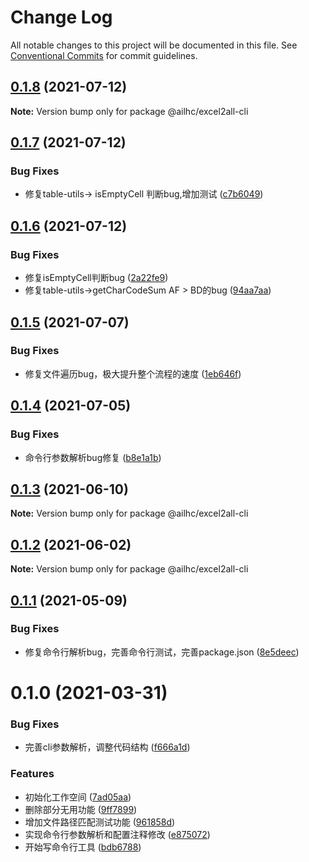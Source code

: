 # Change Log

All notable changes to this project will be documented in this file.
See [Conventional Commits](https://conventionalcommits.org) for commit guidelines.

## [0.1.8](https://github.com/AILHC/EasyGameFrameworkOpen/compare/@ailhc/excel2all-cli@0.1.7...@ailhc/excel2all-cli@0.1.8) (2021-07-12)

**Note:** Version bump only for package @ailhc/excel2all-cli





## [0.1.7](https://github.com/AILHC/EasyGameFrameworkOpen/compare/@ailhc/excel2all-cli@0.1.6...@ailhc/excel2all-cli@0.1.7) (2021-07-12)


### Bug Fixes

* 修复table-utils-> isEmptyCell 判断bug,增加测试 ([c7b6049](https://github.com/AILHC/EasyGameFrameworkOpen/commit/c7b6049f80168ee95d1d4a618030e3ef183a4fd5))





## [0.1.6](https://github.com/AILHC/EasyGameFrameworkOpen/compare/@ailhc/excel2all-cli@0.1.5...@ailhc/excel2all-cli@0.1.6) (2021-07-12)


### Bug Fixes

* 修复isEmptyCell判断bug ([2a22fe9](https://github.com/AILHC/EasyGameFrameworkOpen/commit/2a22fe9d961a39385de5d742711af6524b900c2e))
* 修复table-utils->getCharCodeSum AF > BD的bug ([94aa7aa](https://github.com/AILHC/EasyGameFrameworkOpen/commit/94aa7aab689a99c03d0521a3ff41e9feff4704e5))





## [0.1.5](https://github.com/AILHC/EasyGameFrameworkOpen/compare/@ailhc/excel2all-cli@0.1.4...@ailhc/excel2all-cli@0.1.5) (2021-07-07)


### Bug Fixes

* 修复文件遍历bug，极大提升整个流程的速度 ([1eb646f](https://github.com/AILHC/EasyGameFrameworkOpen/commit/1eb646f94252c5af974f54732a9585784e3bb788))





## [0.1.4](https://github.com/AILHC/EasyGameFrameworkOpen/compare/@ailhc/excel2all-cli@0.1.3...@ailhc/excel2all-cli@0.1.4) (2021-07-05)


### Bug Fixes

* 命令行参数解析bug修复 ([b8e1a1b](https://github.com/AILHC/EasyGameFrameworkOpen/commit/b8e1a1bb6bcbfae3fc5c8c1c4380b463d22dd6f9))





## [0.1.3](https://github.com/AILHC/EasyGameFrameworkOpen/compare/@ailhc/excel2all-cli@0.1.1...@ailhc/excel2all-cli@0.1.3) (2021-06-10)

**Note:** Version bump only for package @ailhc/excel2all-cli





## [0.1.2](https://github.com/AILHC/EasyGameFrameworkOpen/compare/@ailhc/excel2all-cli@0.1.1...@ailhc/excel2all-cli@0.1.2) (2021-06-02)

**Note:** Version bump only for package @ailhc/excel2all-cli





## [0.1.1](https://github.com/AILHC/EasyGameFrameworkOpen/compare/@ailhc/excel2all-cli@0.1.0...@ailhc/excel2all-cli@0.1.1) (2021-05-09)


### Bug Fixes

* 修复命令行解析bug，完善命令行测试，完善package.json ([8e5deec](https://github.com/AILHC/EasyGameFrameworkOpen/commit/8e5deec763064ac18c61a40a3829c9521bffae48))





# 0.1.0 (2021-03-31)


### Bug Fixes

* 完善cli参数解析，调整代码结构 ([f666a1d](https://e.coding.net/AILHC/easy-game-framework/EasyGameFrameworkOpen/commits/f666a1da8d66e4b185de9f90ff12f24ec28cc58d))


### Features

* 初始化工作空间 ([7ad05aa](https://e.coding.net/AILHC/easy-game-framework/EasyGameFrameworkOpen/commits/7ad05aad5b39e011ec140decfb59f0fae486c29c))
* 删除部分无用功能 ([9ff7899](https://e.coding.net/AILHC/easy-game-framework/EasyGameFrameworkOpen/commits/9ff78997f314ca3b2e362445ad18a27443576a10))
* 增加文件路径匹配测试功能 ([961858d](https://e.coding.net/AILHC/easy-game-framework/EasyGameFrameworkOpen/commits/961858dad2a4757ec4a7678951d4d3fad0b3e593))
* 实现命令行参数解析和配置注释修改 ([e875072](https://e.coding.net/AILHC/easy-game-framework/EasyGameFrameworkOpen/commits/e875072dfd93ce57ca544f9632e8cf1517c6a4ae))
* 开始写命令行工具 ([bdb6788](https://e.coding.net/AILHC/easy-game-framework/EasyGameFrameworkOpen/commits/bdb678820f06d4a39a6b2d1a662630a89b4990ad))
